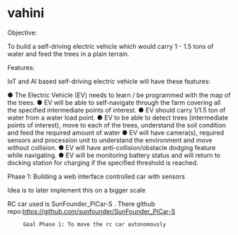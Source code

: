 # vahini

Objective:

To build a self-driving electric vehicle which would carry 1 - 1.5
tons of water and feed the trees in a plain terrain.

Features:

IoT and AI based self-driving electric vehicle will have these features:

● The Electric Vehicle (EV) needs to learn /
be programmed with the map of the trees.
● EV will be able to self-navigate through the
farm covering all the specified
intermediate points of interest.
● EV should carry 1/1.5 ton of water from a
water load point.
● EV to be able to detect trees (intermediate
points of interest), move to each of the
trees, understand the soil condition and
feed the required amount of water
● EV will have camera(s), required
sensors and procession unit to
understand the environment and move
without collision.
● EV will have anti-collision/obstacle
dodging feature while navigating.
● EV will be monitoring battery status and
will return to docking station for
charging if the specified threshold is
reached.

Phase 1: Building a web interface controlled car with sensors

Idea is to later implement this on a bigger scale

RC car used is SunFounder_PiCar-S . There github repo:https://github.com/sunfounder/SunFounder_PiCar-S

         Goal Phase 1: To move the rc car autonomously

